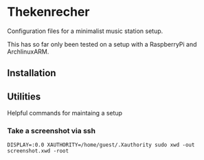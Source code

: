 # Thekenrecher
Configuration files for a minimalist music station setup.

This has so far only been tested on a setup with a RaspberryPi and ArchlinuxARM.

## Installation


## Utilities
Helpful commands for maintaing a setup

### Take a screenshot via ssh
`DISPLAY=:0.0 XAUTHORITY=/home/guest/.Xauthority sudo xwd -out screenshot.xwd -root`
